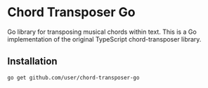 # Chord Transposer Go

Go library for transposing musical chords within text. This is a Go implementation of the original TypeScript chord-transposer library.

## Installation

```bash
go get github.com/user/chord-transposer-go
